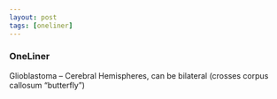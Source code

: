 ```yaml
---
layout: post
tags: [oneliner]
---
```



### OneLiner

Glioblastoma – Cerebral Hemispheres, can be bilateral (crosses corpus callosum “butterfly”)
